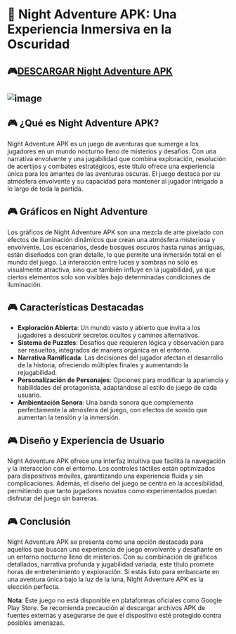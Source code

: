 # 🌌 Night Adventure APK: Una Experiencia Inmersiva en la Oscuridad
## 🎮[DESCARGAR Night Adventure APK](https://apkmodjoy.net/es/night-adventure/)
![image](https://github.com/user-attachments/assets/e1d8b53a-2cf5-4611-ad13-24b219e245c2)
--------
## 🎮 ¿Qué es Night Adventure APK?

Night Adventure APK es un juego de aventuras que sumerge a los jugadores en un mundo nocturno lleno de misterios y desafíos. Con una narrativa envolvente y una jugabilidad que combina exploración, resolución de acertijos y combates estratégicos, este título ofrece una experiencia única para los amantes de las aventuras oscuras. El juego destaca por su atmósfera envolvente y su capacidad para mantener al jugador intrigado a lo largo de toda la partida.&#x20;

## 🎮 Gráficos en Night Adventure

Los gráficos de Night Adventure APK son una mezcla de arte pixelado con efectos de iluminación dinámicos que crean una atmósfera misteriosa y envolvente. Los escenarios, desde bosques oscuros hasta ruinas antiguas, están diseñados con gran detalle, lo que permite una inmersión total en el mundo del juego. La interacción entre luces y sombras no solo es visualmente atractiva, sino que también influye en la jugabilidad, ya que ciertos elementos solo son visibles bajo determinadas condiciones de iluminación.

## 🎮 Características Destacadas

* **Exploración Abierta**: Un mundo vasto y abierto que invita a los jugadores a descubrir secretos ocultos y caminos alternativos.
* **Sistema de Puzzles**: Desafíos que requieren lógica y observación para ser resueltos, integrados de manera orgánica en el entorno.
* **Narrativa Ramificada**: Las decisiones del jugador afectan el desarrollo de la historia, ofreciendo múltiples finales y aumentando la rejugabilidad.
* **Personalización de Personajes**: Opciones para modificar la apariencia y habilidades del protagonista, adaptándose al estilo de juego de cada usuario.
* **Ambientación Sonora**: Una banda sonora que complementa perfectamente la atmósfera del juego, con efectos de sonido que aumentan la tensión y la inmersión.&#x20;

## 🎮 Diseño y Experiencia de Usuario

Night Adventure APK ofrece una interfaz intuitiva que facilita la navegación y la interacción con el entorno. Los controles táctiles están optimizados para dispositivos móviles, garantizando una experiencia fluida y sin complicaciones. Además, el diseño del juego se centra en la accesibilidad, permitiendo que tanto jugadores novatos como experimentados puedan disfrutar del juego sin barreras.&#x20;

## 🎮 Conclusión

Night Adventure APK se presenta como una opción destacada para aquellos que buscan una experiencia de juego envolvente y desafiante en un entorno nocturno lleno de misterios. Con su combinación de gráficos detallados, narrativa profunda y jugabilidad variada, este título promete horas de entretenimiento y exploración. Si estás listo para embarcarte en una aventura única bajo la luz de la luna, Night Adventure APK es la elección perfecta.

**Nota**: Este juego no está disponible en plataformas oficiales como Google Play Store. Se recomienda precaución al descargar archivos APK de fuentes externas y asegurarse de que el dispositivo esté protegido contra posibles amenazas.
<!--

**Here are some ideas to get you started:**

🙋‍♀️ A short introduction - what is your organization all about?
🌈 Contribution guidelines - how can the community get involved?
👩‍💻 Useful resources - where can the community find your docs? Is there anything else the community should know?
🍿 Fun facts - what does your team eat for breakfast?
🧙 Remember, you can do mighty things with the power of [Markdown](https://docs.github.com/github/writing-on-github/getting-started-with-writing-and-formatting-on-github/basic-writing-and-formatting-syntax)
-->
